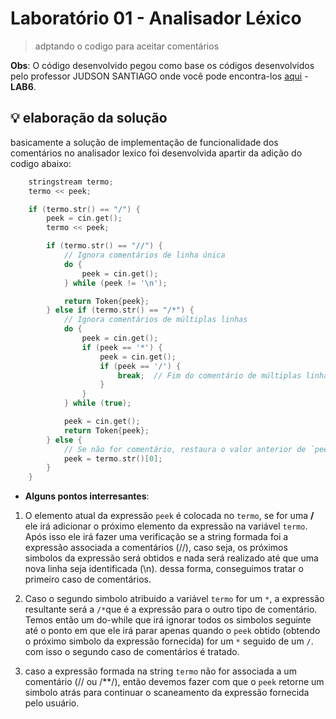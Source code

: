 # Laboratório 01 - Analisador Léxico

> adptando o codigo para aceitar comentários

**Obs**: O código desenvolvido pegou como base os códigos desenvolvidos pelo professor JUDSON SANTIAGO onde você pode encontra-los [aqui](https://github.com/JudsonSS/Compiladores) - **LAB6**.

## 💡 elaboração da solução

basicamente a solução de implementação de funcionalidade dos comentários no analisador lexico foi desenvolvida apartir da adição do codigo abaixo:

```c++
    stringstream termo;
    termo << peek;

    if (termo.str() == "/") {
        peek = cin.get();
        termo << peek;

        if (termo.str() == "//") {
            // Ignora comentários de linha única
            do {
                peek = cin.get();
            } while (peek != '\n');

            return Token{peek};
        } else if (termo.str() == "/*") {
            // Ignora comentários de múltiplas linhas
            do {
                peek = cin.get();
                if (peek == '*') {
                    peek = cin.get();
                    if (peek == '/') {
                        break;  // Fim do comentário de múltiplas linhas
                    }
                }
            } while (true);

            peek = cin.get();
            return Token{peek};
        } else {
            // Se não for comentário, restaura o valor anterior de `peek`
            peek = termo.str()[0];
        }
    }
```

- **Alguns pontos interresantes**:

1. O elemento atual da expressão `peek` é colocada no `termo`, se for uma **/** ele irá adicionar o próximo elemento da expressão na variável `termo`. Após isso ele irá fazer uma verificação se a string formada foi a expressão associada a comentários (//), caso seja, os próximos simbolos da expressão será obtidos e nada será realizado até que uma nova linha seja identificada (\n). dessa forma, conseguimos tratar o primeiro caso de comentários.

2. Caso o segundo simbolo atribuido a variável `termo` for um `*`, a expressão resultante será a `/*`que é a expressão para o outro tipo de comentário. Temos então um do-while que irá ignorar todos os simbolos seguinte até o ponto em que ele irá parar apenas quando o `peek` obtido (obtendo o próximo simbolo da expressão fornecida) for um `*` seguido de um `/`. com isso o segundo caso de comentários é tratado.

3. caso a expressão formada na string `termo` não for associada a um comentário (// ou /**/), então devemos fazer com que o `peek` retorne um simbolo atrás para continuar o scaneamento da expressão fornecida pelo usuário.
